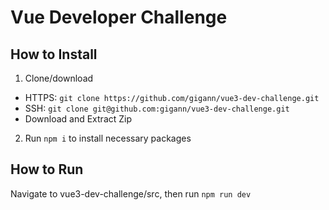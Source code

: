 # Vue Developer Challenge

## How to Install
1. Clone/download
- HTTPS: ```git clone https://github.com/gigann/vue3-dev-challenge.git```
- SSH: ```git clone git@github.com:gigann/vue3-dev-challenge.git```
- Download and Extract Zip
2. Run ```npm i``` to install necessary packages

## How to Run
Navigate to vue3-dev-challenge/src, then run ```npm run dev```
